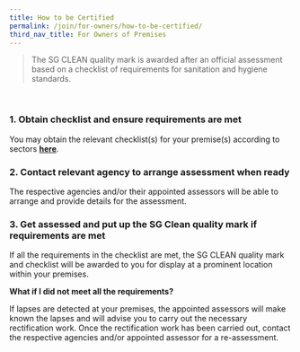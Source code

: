 ```yaml
---
title: How to be Certified
permalink: /join/for-owners/how-to-be-certified/
third_nav_title: For Owners of Premises
---
```


<Insert banner image>
  

> The SG CLEAN quality mark is awarded after an official assessment based on a checklist of requirements for sanitation and hygiene standards.

<br>

### 1. Obtain checklist and ensure requirements are met

You may obtain the relevant checklist(s) for your premise(s) according to sectors **[here](../assessments)**.

### 2. Contact relevant agency to arrange assessment when ready

The respective agencies and/or their appointed assessors will be able to arrange and provide details for the assessment.

### 3. Get assessed and put up the SG Clean quality mark if requirements are met

If all the requirements in the checklist are met, the SG CLEAN quality mark and checklist will be awarded to you for display at a prominent location within your premises.

**What if I did not meet all the requirements?** 

If lapses are detected at your premises, the appointed assessors will make known the lapses and will advise you to carry out the necessary rectification work. Once the rectification work has been carried out, contact the respective agencies and/or appointed assessor for a re-assessment. 
